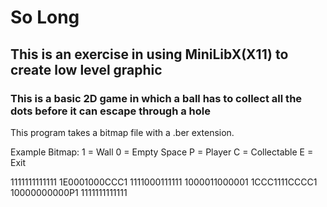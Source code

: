 # So Long
## This is an exercise in using MiniLibX(X11) to create low level graphic
### This is a basic 2D game in which a ball has to collect all the dots before it can escape through a hole

This program takes a bitmap file with a .ber extension. 

Example Bitmap:
1 = Wall
0 = Empty Space
P = Player
C = Collectable
E = Exit

1111111111111
1E0001000CCC1
1111000111111
1000011000001
1CCC1111CCCC1
10000000000P1
1111111111111

